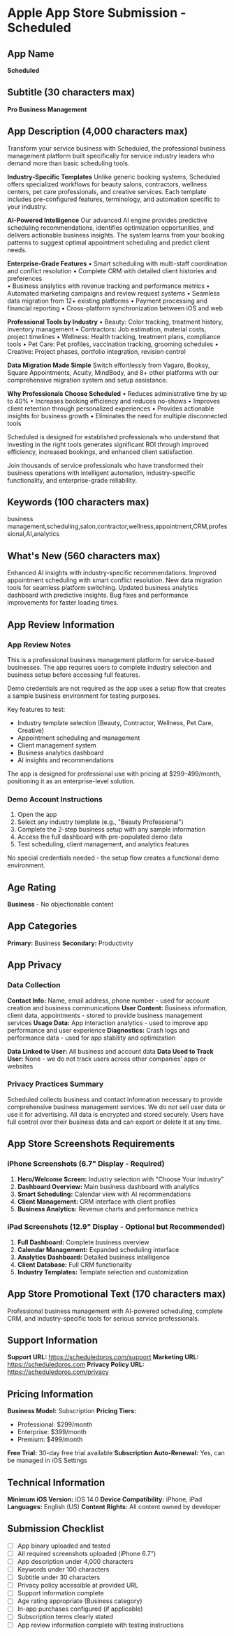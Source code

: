 # Apple App Store Submission - Scheduled

## App Name
**Scheduled**

## Subtitle (30 characters max)
**Pro Business Management**

## App Description (4,000 characters max)
Transform your service business with Scheduled, the professional business management platform built specifically for service industry leaders who demand more than basic scheduling tools.

**Industry-Specific Templates**
Unlike generic booking systems, Scheduled offers specialized workflows for beauty salons, contractors, wellness centers, pet care professionals, and creative services. Each template includes pre-configured features, terminology, and automation specific to your industry.

**AI-Powered Intelligence**
Our advanced AI engine provides predictive scheduling recommendations, identifies optimization opportunities, and delivers actionable business insights. The system learns from your booking patterns to suggest optimal appointment scheduling and predict client needs.

**Enterprise-Grade Features**
• Smart scheduling with multi-staff coordination and conflict resolution
• Complete CRM with detailed client histories and preferences  
• Business analytics with revenue tracking and performance metrics
• Automated marketing campaigns and review request systems
• Seamless data migration from 12+ existing platforms
• Payment processing and financial reporting
• Cross-platform synchronization between iOS and web

**Professional Tools by Industry**
• Beauty: Color tracking, treatment history, inventory management
• Contractors: Job estimation, material costs, project timelines
• Wellness: Health tracking, treatment plans, compliance tools
• Pet Care: Pet profiles, vaccination tracking, grooming schedules
• Creative: Project phases, portfolio integration, revision control

**Data Migration Made Simple**
Switch effortlessly from Vagaro, Booksy, Square Appointments, Acuity, MindBody, and 8+ other platforms with our comprehensive migration system and setup assistance.

**Why Professionals Choose Scheduled**
• Reduces administrative time by up to 40%
• Increases booking efficiency and reduces no-shows
• Improves client retention through personalized experiences
• Provides actionable insights for business growth
• Eliminates the need for multiple disconnected tools

Scheduled is designed for established professionals who understand that investing in the right tools generates significant ROI through improved efficiency, increased bookings, and enhanced client satisfaction.

Join thousands of service professionals who have transformed their business operations with intelligent automation, industry-specific functionality, and enterprise-grade reliability.

## Keywords (100 characters max)
business management,scheduling,salon,contractor,wellness,appointment,CRM,professional,AI,analytics

## What's New (560 characters max)
Enhanced AI insights with industry-specific recommendations. Improved appointment scheduling with smart conflict resolution. New data migration tools for seamless platform switching. Updated business analytics dashboard with predictive insights. Bug fixes and performance improvements for faster loading times.

## App Review Information

### App Review Notes
This is a professional business management platform for service-based businesses. The app requires users to complete industry selection and business setup before accessing full features. 

Demo credentials are not required as the app uses a setup flow that creates a sample business environment for testing purposes.

Key features to test:
- Industry template selection (Beauty, Contractor, Wellness, Pet Care, Creative)
- Appointment scheduling and management
- Client management system
- Business analytics dashboard
- AI insights and recommendations

The app is designed for professional use with pricing at $299-499/month, positioning it as an enterprise-level solution.

### Demo Account Instructions
1. Open the app
2. Select any industry template (e.g., "Beauty Professional")
3. Complete the 2-step business setup with any sample information
4. Access the full dashboard with pre-populated demo data
5. Test scheduling, client management, and analytics features

No special credentials needed - the setup flow creates a functional demo environment.

## Age Rating
**Business** - No objectionable content

## App Categories
**Primary:** Business
**Secondary:** Productivity

## App Privacy

### Data Collection
**Contact Info:** Name, email address, phone number - used for account creation and business communications
**User Content:** Business information, client data, appointments - stored to provide business management services
**Usage Data:** App interaction analytics - used to improve app performance and user experience
**Diagnostics:** Crash logs and performance data - used for app stability and optimization

**Data Linked to User:** All business and account data
**Data Used to Track User:** None - we do not track users across other companies' apps or websites

### Privacy Practices Summary
Scheduled collects business and contact information necessary to provide comprehensive business management services. We do not sell user data or use it for advertising. All data is encrypted and stored securely. Users have full control over their business data and can export or delete it at any time.

## App Store Screenshots Requirements

### iPhone Screenshots (6.7" Display - Required)
1. **Hero/Welcome Screen:** Industry selection with "Choose Your Industry" 
2. **Dashboard Overview:** Main business dashboard with analytics
3. **Smart Scheduling:** Calendar view with AI recommendations
4. **Client Management:** CRM interface with client profiles
5. **Business Analytics:** Revenue charts and performance metrics

### iPad Screenshots (12.9" Display - Optional but Recommended)
1. **Full Dashboard:** Complete business overview
2. **Calendar Management:** Expanded scheduling interface  
3. **Analytics Dashboard:** Detailed business intelligence
4. **Client Database:** Full CRM functionality
5. **Industry Templates:** Template selection and customization

## App Store Promotional Text (170 characters max)
Professional business management with AI-powered scheduling, complete CRM, and industry-specific tools for serious service professionals.

## Support Information
**Support URL:** https://scheduledpros.com/support
**Marketing URL:** https://scheduledpros.com
**Privacy Policy URL:** https://scheduledpros.com/privacy

## Pricing Information
**Business Model:** Subscription
**Pricing Tiers:**
- Professional: $299/month
- Enterprise: $399/month  
- Premium: $499/month

**Free Trial:** 30-day free trial available
**Subscription Auto-Renewal:** Yes, can be managed in iOS Settings

## Technical Information
**Minimum iOS Version:** iOS 14.0
**Device Compatibility:** iPhone, iPad
**Languages:** English (US)
**Content Rights:** All content owned by developer

## Submission Checklist
- [ ] App binary uploaded and tested
- [ ] All required screenshots uploaded (iPhone 6.7")
- [ ] App description under 4,000 characters
- [ ] Keywords under 100 characters  
- [ ] Subtitle under 30 characters
- [ ] Privacy policy accessible at provided URL
- [ ] Support information complete
- [ ] Age rating appropriate (Business category)
- [ ] In-app purchases configured (if applicable)
- [ ] Subscription terms clearly stated
- [ ] App review information complete with testing instructions